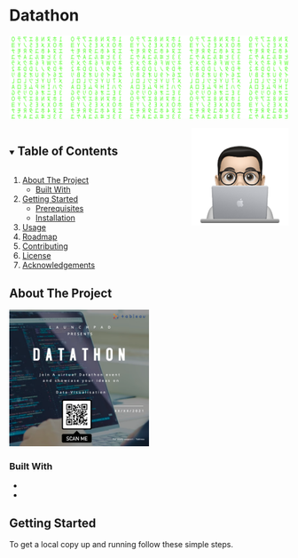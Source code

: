 
# Datathon
![Matrix SVG](https://github.com/aashlayarora/Datathon/blob/main/Assets/matrix.svg)

 <img src="https://github.com/aashlayarora/Datathon/blob/main/Assets/cartoon.png" align="right" width="35%"/>

<!-- TABLE OF CONTENTS -->
<details open="open">
  <summary><h2 style="display: inline-block">Table of Contents</h2></summary>
  <ol>
    <li>
      <a href="#about-the-project">About The Project</a>
      <ul>
        <li><a href="#built-with">Built With</a></li>
      </ul>
    </li>
    <li>
      <a href="#getting-started">Getting Started</a>
      <ul>
        <li><a href="#prerequisites">Prerequisites</a></li>
        <li><a href="#installation">Installation</a></li>
      </ul>
    </li>
    <li><a href="#usage">Usage</a></li>
    <li><a href="#roadmap">Roadmap</a></li>
    <li><a href="#contributing">Contributing</a></li>
    <li><a href="#license">License</a></li>
    <li><a href="#acknowledgements">Acknowledgements</a></li>
  </ol>
</details>

<!-- ABOUT THE PROJECT -->

## About The Project
   <tbody>
    <tr>
      <td align="center">
       <img width="50%" src="https://github.com/aashlayarora/Datathon/blob/main/Assets/banner.png" alt="cover" />
      </td>
    </tr>
  </tbody>
      




### Built With

- [](Python)
- [](Tableau)


<!-- GETTING STARTED -->

## Getting Started

To get a local copy up and running follow these simple steps.
